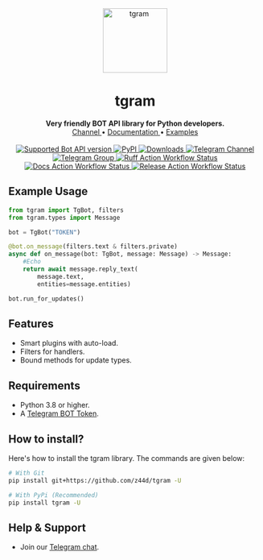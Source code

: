<div align="center">
    <a href="https://github.com/z44d/tgram">
        <img src="https://github.com/user-attachments/assets/ad99412f-8d69-446c-bedf-5b7663f69727" alt="tgram" width="128">
    </a>
    <h1>tgram</h1>
    <b>Very friendly BOT API library for Python developers.</b>
    </br>
    <a href="https://t.me/tgbot_channel">
        Channel
    </a>
    •
    <a href="https://z44d.github.io/tgram/">
        Documentation
    </a>
    •
    <a href="https://github.com/z44d/tgram/tree/main/examples">
        Examples
    </a>
</div>

<br>

<div align="center">
  <a href="https://core.telegram.org/bots/api-changelog#september-6-2024">
    <img src="https://img.shields.io/badge/Bot%20API-7.10-blue?logo=telegram" alt="Supported Bot API version">
  </a>
  <a href="https://pypi.org/project/tgram/">
    <img src="https://img.shields.io/pypi/v/tgram.svg?logo=python&logoColor=%23959DA5&label=pypi&labelColor=%23282f37" alt="PyPI">
  </a>
  <a href="https://pepy.tech/project/tgram">
    <img src="https://static.pepy.tech/badge/tgram" alt="Downloads">
  </a>

  <a href="https://t.me/tgbot_channel">
    <img src="https://img.shields.io/badge/Telegram-Channel-blue.svg?logo=telegram" alt="Telegram Channel">
  </a>
  <a href="https://t.me/tgbot_chat">
    <img src="https://img.shields.io/badge/Telegram-Group-blue.svg?logo=telegram" alt="Telegram Group">
  </a>
  <a href="https://github.com/z44d/tgram/actions/workflows/ruff.yml">
    <img src="https://img.shields.io/github/actions/workflow/status/z44d/tgram/ruff.yml?style=flat&label=Ruff" alt="Ruff Action Workflow Status">
  </a>
  <a href="https://github.com/z44d/tgram/actions/workflows/build-docs.yml">
    <img src="https://img.shields.io/github/actions/workflow/status/z44d/tgram/build-docs.yml?style=flat&label=Docs" alt="Docs Action Workflow Status">
  </a>
  <a href="https://github.com/z44d/tgram/actions/workflows/release.yml">
    <img src="https://img.shields.io/github/actions/workflow/status/z44d/tgram/release.yml?style=flat&label=Release" alt="Release Action Workflow Status">
  </a>
</div>

## Example Usage
```python
from tgram import TgBot, filters
from tgram.types import Message

bot = TgBot("TOKEN")

@bot.on_message(filters.text & filters.private)
async def on_message(bot: TgBot, message: Message) -> Message:
    #Echo
    return await message.reply_text(
        message.text,
        entities=message.entities)

bot.run_for_updates()
```

## Features
- Smart plugins with auto-load.
- Filters for handlers.
- Bound methods for update types.

## Requirements
- Python 3.8 or higher.
- A [Telegram BOT Token](https://core.telegram.org/bots/tutorial#obtain-your-bot-token).

## How to install?
Here's how to install the tgram library. The commands are given below:

``` bash
# With Git
pip install git+https://github.com/z44d/tgram -U

# With PyPi (Recommended)
pip install tgram -U
```

## Help & Support

- Join our [Telegram chat](https://t.me/tgbot_chat).
